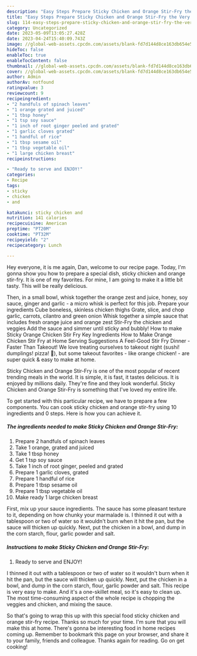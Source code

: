 ```yaml
---
description: "Easy Steps Prepare Sticky Chicken and Orange Stir-Fry the Very Delicious"
title: "Easy Steps Prepare Sticky Chicken and Orange Stir-Fry the Very Delicious"
slug: 114-easy-steps-prepare-sticky-chicken-and-orange-stir-fry-the-very-delicious
category: Uncategorized
date: 2023-05-09T13:05:27.428Z
date: 2023-04-24T15:40:09.743Z
image: //global-web-assets.cpcdn.com/assets/blank-fd7d144d8ce163db654e5a02c40b08a2775adb7897d16e4062681dc7e1b2800f.png
hideToc: false
enableToc: true
enableTocContent: false
thumbnail: //global-web-assets.cpcdn.com/assets/blank-fd7d144d8ce163db654e5a02c40b08a2775adb7897d16e4062681dc7e1b2800f.png
cover: //global-web-assets.cpcdn.com/assets/blank-fd7d144d8ce163db654e5a02c40b08a2775adb7897d16e4062681dc7e1b2800f.png
author: Admin
authorAv: notfound
ratingvalue: 3
reviewcount: 9
recipeingredient:
- "2 handfuls of spinach leaves"
- "1 orange grated and juiced"
- "1 tbsp honey"
- "1 tsp soy sauce"
- "1 inch of root ginger peeled and grated"
- "1 garlic cloves grated"
- "1 handful of rice"
- "1 tbsp sesame oil"
- "1 tbsp vegetable oil"
- "1 large chicken breast"
recipeinstructions:

- "Ready to serve and ENJOY!"
categories:
- Recipe
tags:
- sticky
- chicken
- and

katakunci: sticky chicken and 
nutrition: 141 calories
recipecuisine: American
preptime: "PT20M"
cooktime: "PT32M"
recipeyield: "2"
recipecategory: Lunch

---
```



Hey everyone, it is me again, Dan, welcome to our recipe page. Today, I'm gonna show you how to prepare a special dish, sticky chicken and orange stir-fry. It is one of my favorites. For mine, I am going to make it a little bit tasty. This will be really delicious.

Then, in a small bowl, whisk together the orange zest and juice, honey, soy sauce, ginger and garlic - a micro whisk is perfect for this job. Prepare your ingredients Cube boneless, skinless chicken thighs Grate, slice, and chop garlic, carrots, cilantro and green onion Whisk together a simple sauce that includes fresh orange juice and orange zest Stir-Fry the chicken and veggies Add the sauce and simmer until sticky and bubbly! How to make Sticky Orange Chicken Stir Fry Key Ingredients How to Make Orange Chicken Stir Fry at Home Serving Suggestions A Feel-Good Stir Fry Dinner - Faster Than Takeout! We love treating ourselves to takeout night (sushi! dumplings! pizza! 🤩), but some takeout favorites - like orange chicken! - are super quick &amp; easy to make at home.

Sticky Chicken and Orange Stir-Fry is one of the most popular of recent trending meals in the world. It is simple, it is fast, it tastes delicious. It is enjoyed by millions daily. They're fine and they look wonderful. Sticky Chicken and Orange Stir-Fry is something that I've loved my entire life.


To get started with this particular recipe, we have to prepare a few components. You can cook sticky chicken and orange stir-fry using 10 ingredients and 0 steps. Here is how you can achieve it.

<!--inarticleads1-->

##### The ingredients needed to make Sticky Chicken and Orange Stir-Fry:

1. Prepare 2 handfuls of spinach leaves
1. Take 1 orange, grated and juiced
1. Take 1 tbsp honey
1. Get 1 tsp soy sauce
1. Take 1 inch of root ginger, peeled and grated
1. Prepare 1 garlic cloves, grated
1. Prepare 1 handful of rice
1. Prepare 1 tbsp sesame oil
1. Prepare 1 tbsp vegetable oil
1. Make ready 1 large chicken breast


First, mix up your sauce ingredients. The sauce has some pleasant texture to it, depending on how chunky your marmalade is. I thinned it out with a tablespoon or two of water so it wouldn&#39;t burn when it hit the pan, but the sauce will thicken up quickly. Next, put the chicken in a bowl, and dump in the corn starch, flour, garlic powder and salt. 

<!--inarticleads2-->

##### Instructions to make Sticky Chicken and Orange Stir-Fry:


1. Ready to serve and ENJOY!

I thinned it out with a tablespoon or two of water so it wouldn&#39;t burn when it hit the pan, but the sauce will thicken up quickly. Next, put the chicken in a bowl, and dump in the corn starch, flour, garlic powder and salt. This recipe is very easy to make. And it&#39;s a one-skillet meal, so it&#39;s easy to clean up. The most time-consuming aspect of the whole recipe is chopping the veggies and chicken, and mixing the sauce. 

So that's going to wrap this up with this special food sticky chicken and orange stir-fry recipe. Thanks so much for your time. I'm sure that you will make this at home. There's gonna be interesting food in home recipes coming up. Remember to bookmark this page on your browser, and share it to your family, friends and colleague. Thanks again for reading. Go on get cooking!
